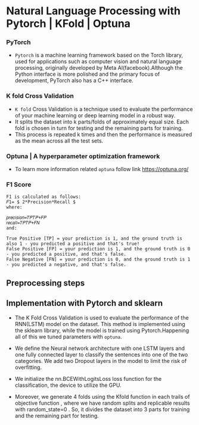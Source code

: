 # Natural Language Processing with Pytorch | KFold | Optuna



### PyTorch 
  - `Pytorch` is a machine learning framework based on the Torch library, used for applications such as computer vision and natural language processing, originally developed by Meta AI(facebook).Although the Python interface is more polished and the primary focus of development, PyTorch also has a C++ interface.


### K fold Cross Validation
  - `K fold` Cross Validation is a technique used to evaluate the performance of your machine learning or deep learning model in a robust way.
  - It splits the dataset into k parts/folds of approximately equal size. Each fold is chosen in turn for testing and the remaining parts for training.
  - This process is repeated k times and then the performance is measured as the mean across all the test sets.
  
### Optuna | A hyperparameter optimization framework 
  - To learn more information related `optuna` follow link https://optuna.org/
  
### F1 Score 


    F1 is calculated as follows:
    𝐹1= $ 2*Precision*Recall $
    where:

    𝑝𝑟𝑒𝑐𝑖𝑠𝑖𝑜𝑛=𝑇𝑃𝑇𝑃+𝐹𝑃
    𝑟𝑒𝑐𝑎𝑙𝑙=𝑇𝑃𝑇𝑃+𝐹𝑁
    and:

    True Positive [TP] = your prediction is 1, and the ground truth is also 1 - you predicted a positive and that's true!
    False Positive [FP] = your prediction is 1, and the ground truth is 0 - you predicted a positive, and that's false.
    False Negative [FN] = your prediction is 0, and the ground truth is 1 - you predicted a negative, and that's false.
  
  
## Preprocessing steps 

 
  
  
  
## Implementation with Pytorch and sklearn

* The K Fold Cross Validation is used to evaluate the performance of the RNN(LSTM) model on the dataset. This method is implemented using the sklearn    library, while the model is trained using Pytorch.Happening all of this we tuned parameters with `optuna`.

* We define the  Neural network architecture with one  LSTM layers and one fully connected layer to classify the sentences into one of the two categories. We add two Dropout layers in the model to limit the risk of overfitting.

* We initialize the nn.BCEWithLogitsLoss loss function for the classification, the device to utilize the GPU.

* Moreover, we generate 4 folds using the Kfold function in each trails of objective function , where we have random splits and replicable results with random_state=0 . So, it divides the dataset into 3 parts for training and the remaining part for testing.
